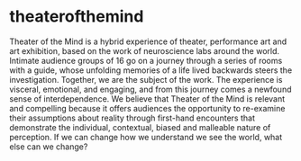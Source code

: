 # theaterofthemind
Theater of the Mind is a hybrid experience of theater, performance art and art exhibition, based on the work of neuroscience labs around the world. Intimate audience groups of 16 go on a journey through a series of rooms with a guide, whose unfolding memories of a life lived backwards steers the investigation. Together, we are the subject of the work. The experience is visceral, emotional, and engaging, and from this journey comes a newfound sense of interdependence. We believe that Theater of the Mind is relevant and compelling because it offers audiences the opportunity to re-examine their assumptions about reality through first-hand encounters that demonstrate the individual, contextual, biased and malleable nature of perception. If we can change how we understand we see the world, what else can we change?

